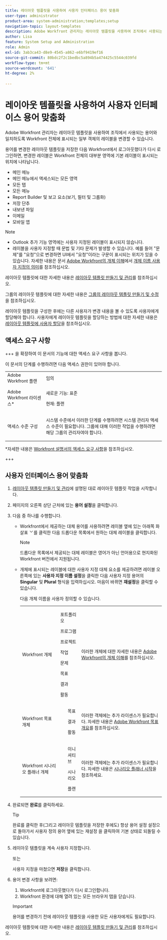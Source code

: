 ```yaml
---
title: 레이아웃 템플릿을 사용하여 사용자 인터페이스 용어 맞춤화
user-type: administrator
product-area: system-administration;templates;setup
navigation-topic: layout-templates
description: Adobe Workfront 관리자는 레이아웃 템플릿을 사용하여 조직에서 사용되는 용어와 일치하도록 Workfront 전체에 표시되는 일부 객체의 레이블을 변경할 수 있습니다.
author: Lisa
feature: System Setup and Administration
role: Admin
exl-id: 3ab3ca43-d8e9-4545-a862-e6bf9419ef16
source-git-commit: 80bdc2f2c1bedbc5a894b5a474425c5544c039fd
workflow-type: tm+mt
source-wordcount: '641'
ht-degree: 2%

---
```


# 레이아웃 템플릿을 사용하여 사용자 인터페이스 용어 맞춤화

Adobe Workfront 관리자는 레이아웃 템플릿을 사용하여 조직에서 사용되는 용어와 일치하도록 Workfront 전체에 표시되는 일부 객체의 레이블을 변경할 수 있습니다.

용어를 변경한 레이아웃 템플릿을 저장한 다음 Workfront에서 로그아웃했다가 다시 로그인하면, 변경한 레이블은 Workfront 전체의 대부분 영역에 기본 레이블이 표시되는 위치에 나타납니다.

* 메인 메뉴
* 메인 메뉴에서 액세스되는 모든 영역
* 모든 탭
* 모든 메뉴
* Report Builder 및 보고 요소(보기, 필터 및 그룹화)
* 저장 단추
* 내보낸 파일
* 이메일
* 모바일 앱

>[!NOTE]
>
>* Outlook 추가 기능 영역에는 사용자 지정된 레이블이 표시되지 않습니다.
>* 레이블을 사용자 지정할 때 문법 및 기타 문제가 발생할 수 있습니다. 예를 들어 &quot;문제&quot;를 &quot;요청&quot;으로 변경하면 UI에서 &quot;요청&quot;이라는 구문이 표시되는 위치가 있을 수 있습니다. 자세한 내용은 문서 [Adobe Workfront의 개체 이해](../../../workfront-basics/navigate-workfront/workfront-navigation/understand-objects.md#implications-of-customizing-object-names)에서 [개체 이름 사용자 지정의 의미](../../../workfront-basics/navigate-workfront/workfront-navigation/understand-objects.md)를 참조하십시오.
>

레이아웃 템플릿에 대한 자세한 내용은 [레이아웃 템플릿 만들기 및 관리](../../../administration-and-setup/customize-workfront/use-layout-templates/create-and-manage-layout-templates.md)를 참조하십시오.

그룹의 레이아웃 템플릿에 대한 자세한 내용은 [그룹의 레이아웃 템플릿 만들기 및 수정](../../../administration-and-setup/manage-groups/work-with-group-objects/create-and-modify-a-groups-layout-templates.md)을 참조하십시오.

레이아웃 템플릿을 구성한 후에는 다른 사용자가 변경 내용을 볼 수 있도록 사용자에게 할당해야 합니다. 사용자에게 레이아웃 템플릿을 할당하는 방법에 대한 자세한 내용은 [레이아웃 템플릿에 사용자 할당](../use-layout-templates/assign-users-to-layout-template.md)을 참조하십시오.

## 액세스 요구 사항

+++ 을 확장하여 이 문서의 기능에 대한 액세스 요구 사항을 봅니다.

이 문서의 단계를 수행하려면 다음 액세스 권한이 있어야 합니다.

<table style="table-layout:auto"> 
 <col> 
 <col> 
 <tbody> 
  <tr> 
   <td role="rowheader">Adobe Workfront 플랜</td> 
   <td>임의</td> 
  </tr> 
  <tr> 
   <td role="rowheader">Adobe Workfront 라이센스*</td> 
   <td><p>새로운 기능: 표준</p>
  <p> 현재: 플랜</p>
   </td> 
  </tr> 
  <tr> 
   <td role="rowheader">액세스 수준 구성</td> 
   <td> <p>시스템 수준에서 이러한 단계를 수행하려면 시스템 관리자 액세스 수준이 필요합니다.
그룹에 대해 이러한 작업을 수행하려면 해당 그룹의 관리자여야 합니다.</p> </td> 
  </tr> 
 </tbody> 
</table>

*자세한 내용은 [Workfront 설명서의 액세스 요구 사항](/help/quicksilver/administration-and-setup/add-users/access-levels-and-object-permissions/access-level-requirements-in-documentation.md)을 참조하십시오.

+++

## 사용자 인터페이스 용어 맞춤화

1. [레이아웃 템플릿 만들기 및 관리](../../../administration-and-setup/customize-workfront/use-layout-templates/create-and-manage-layout-templates.md)에 설명된 대로 레이아웃 템플릿 작업을 시작합니다.
1. 페이지의 오른쪽 상단 근처에 있는 **용어 설정**&#x200B;을 클릭합니다.
1. 다음 중 하나를 수행합니다.

   * Workfront에서 제공하는 대체 용어를 사용하려면 레이블 옆에 있는 아래쪽 화살표 ![아래쪽 화살표](assets/dropdown-arrow.png)를 클릭한 다음 드롭다운 목록에서 원하는 대체 레이블을 클릭합니다.

     >[!NOTE]
     >
     >드롭다운 목록에서 제공되는 대체 레이블은 영어가 아닌 언어용으로 현지화된 Workfront 버전에서 지원됩니다.

   * 개체에 표시되는 레이블에 대한 사용자 지정 대체 요소를 제공하려면 레이블 오른쪽에 있는 **사용자 지정 이름 설정**&#x200B;을 클릭한 다음 사용자 지정 용어의 **Singular** 및 **Plural** 형식을 입력하십시오. 마음이 바뀌면 **재설정**&#x200B;을 클릭할 수 있습니다.

     다음 개체 이름을 사용자 정의할 수 있습니다.

     <table style="table-layout:auto">
      <col>
      <col>
      <col>
      <tbody>
       <tr>
        <td role="rowheader"><p>Workfront 개체</p></td>
        <td>
          <p>포트폴리오</p>
          <p>프로그램</p>
          <p>프로젝트</p>
          <p>작업</p>
          <p>문제</p>
          <p>목표</p>
          <p>결과</p>
          <p>활동</p>
         </ul></td>
        <td><p>이러한 개체에 대한 자세한 내용은 <a href="../../../workfront-basics/navigate-workfront/workfront-navigation/understand-objects.md" class="MCXref xref">Adobe Workfront의 개체 이해</a>를 참조하십시오.</p></td>
       </tr>
       <tr>
        <td role="rowheader"><p>Workfront 목표 개체</p></td>
        <td>
         <ul>
          <p>목표</p>
          <p>결과</p>
          <p>활동</p>
         </ul></td>
        <td><p>이러한 객체에는 추가 라이센스가 필요합니다. 자세한 내용은 <a href="../../../workfront-goals/goal-management/wf-goals-overview.md" class="MCXref xref">Adobe Workfront 목표 개요</a>를 참조하십시오.</p></td>
       </tr>
       <tr data-mc-conditions="">
        <td role="rowheader"><p>Workfront 시나리오 플래너 개체</p></td>
        <td>
         <ul>
          <p>이니셔티브</p>
          <p>시나리오</p>
          <p>플랜 </p>
         </ul></td>
        <td><p>이러한 객체에는 추가 라이센스가 필요합니다. 자세한 내용은 <a href="../../../scenario-planner/get-started-with-scenario-planning.md" class="MCXref xref">시나리오 플래너 시작</a>을 참조하세요.</p></td>
       </tr>
      </tbody>
     </table>

1. 완료되면 **완료**&#x200B;를 클릭하세요.

   >[!TIP]
   >
   >완료를 클릭한 후(그리고 레이아웃 템플릿을 저장한 후에도) 항상 용어 설정 설정으로 돌아가서 사용자 정의 용어 옆에 있는 재설정 을 클릭하여 기본 상태로 되돌릴 수 있습니다.

1. 레이아웃 템플릿을 계속 사용자 지정합니다.

   또는

   사용자 지정을 마쳤으면 **저장**&#x200B;을 클릭합니다.

1. 용어 변경 사항을 보려면:

   1. Workfront에 로그아웃했다가 다시 로그인합니다.
   1. Workfront 환경에 대해 열려 있는 모든 브라우저 탭을 닫습니다.

   >[!IMPORTANT]
   >
   >용어를 변경하기 전에 레이아웃 템플릿을 사용한 모든 사용자에게도 필요합니다.

레이아웃 템플릿에 대한 자세한 내용은 [레이아웃 템플릿 만들기 및 관리](../../../administration-and-setup/customize-workfront/use-layout-templates/create-and-manage-layout-templates.md)를 참조하십시오.
